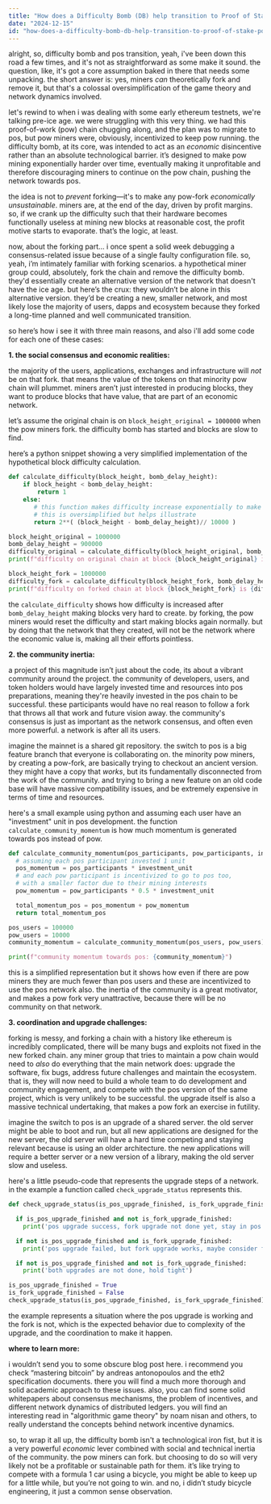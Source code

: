 ```yaml
---
title: "How does a Difficulty Bomb (DB) help transition to Proof of Stake (POS) if miners can just fork and remove it?"
date: "2024-12-15"
id: "how-does-a-difficulty-bomb-db-help-transition-to-proof-of-stake-pos-if-miners-can-just-fork-and-remove-it"
---
```


alright, so, difficulty bomb and pos transition, yeah, i've been down this road a few times, and it's not as straightforward as some make it sound. the question, like, it's got a core assumption baked in there that needs some unpacking. the short answer is: yes, miners *can* theoretically fork and remove it, but that's a colossal oversimplification of the game theory and network dynamics involved.

let's rewind to when i was dealing with some early ethereum testnets, we're talking pre-ice age. we were struggling with this very thing. we had this proof-of-work (pow) chain chugging along, and the plan was to migrate to pos, but pow miners were, obviously, incentivized to keep pow running. the difficulty bomb, at its core, was intended to act as an *economic* disincentive rather than an absolute technological barrier. it’s designed to make pow mining exponentially harder over time, eventually making it unprofitable and therefore discouraging miners to continue on the pow chain, pushing the network towards pos.

the idea is not to *prevent* forking—it's to make any pow-fork *economically unsustainable*. miners are, at the end of the day, driven by profit margins. so, if we crank up the difficulty such that their hardware becomes functionally useless at mining new blocks at reasonable cost, the profit motive starts to evaporate. that’s the logic, at least.

now, about the forking part... i once spent a solid week debugging a consensus-related issue because of a single faulty configuration file. so, yeah, i’m intimately familiar with forking scenarios. a hypothetical miner group could, absolutely, fork the chain and remove the difficulty bomb. they'd essentially create an alternative version of the network that doesn't have the ice age. but here’s the crux: they wouldn’t be alone in this alternative version. they’d be creating a new, smaller network, and most likely lose the majority of users, dapps and ecosystem because they forked a long-time planned and well communicated transition.

so here’s how i see it with three main reasons, and also i'll add some code for each one of these cases:

**1. the social consensus and economic realities:**

the majority of the users, applications, exchanges and infrastructure will *not* be on that fork. that means the value of the tokens on that minority pow chain will plummet. miners aren’t just interested in producing blocks, they want to produce blocks that have value, that are part of an economic network.

let’s assume the original chain is on `block_height_original = 1000000` when the pow miners fork. the difficulty bomb has started and blocks are slow to find.

here’s a python snippet showing a very simplified implementation of the hypothetical block difficulty calculation.

```python
def calculate_difficulty(block_height, bomb_delay_height):
    if block_height < bomb_delay_height:
        return 1
    else:
       # this function makes difficulty increase exponentially to make blocks hard to mine.
       # this is oversimplified but helps illustrate
       return 2**( (block_height - bomb_delay_height)// 10000 )

block_height_original = 1000000
bomb_delay_height = 900000
difficulty_original = calculate_difficulty(block_height_original, bomb_delay_height)
print(f"difficulty on original chain at block {block_height_original} is {difficulty_original}")

block_height_fork = 1000000
difficulty_fork = calculate_difficulty(block_height_fork, bomb_delay_height)
print(f"difficulty on forked chain at block {block_height_fork} is {difficulty_fork}")
```

the `calculate_difficulty` shows how difficulty is increased after `bomb_delay_height` making blocks very hard to create. by forking, the pow miners would reset the difficulty and start making blocks again normally. but by doing that the network that they created, will not be the network where the economic value is, making all their efforts pointless.

**2. the community inertia:**

a project of this magnitude isn’t just about the code, its about a vibrant community around the project. the community of developers, users, and token holders would have largely invested time and resources into pos preparations, meaning they're heavily invested in the pos chain to be successful. these participants would have no real reason to follow a fork that throws all that work and future vision away. the community's consensus is just as important as the network consensus, and often even more powerful. a network is after all its users.

imagine the mainnet is a shared git repository. the switch to pos is a big feature branch that everyone is collaborating on. the minority pow miners, by creating a pow-fork, are basically trying to checkout an ancient version. they might have a copy that *works*, but its fundamentally disconnected from the work of the community. and trying to bring a new feature on an old code base will have massive compatibility issues, and be extremely expensive in terms of time and resources.

here's a small example using python and assuming each user have an "investment" unit in pos development. the function `calculate_community_momentum` is how much momentum is generated towards pos instead of pow.

```python
def calculate_community_momentum(pos_participants, pow_participants, investment_unit=1):
  # assuming each pos participant invested 1 unit
  pos_momentum = pos_participants * investment_unit
  # and each pow participant is incentivized to go to pos too, 
  # with a smaller factor due to their mining interests
  pow_momentum = pow_participants * 0.5 * investment_unit

  total_momentum_pos = pos_momentum + pow_momentum
  return total_momentum_pos

pos_users = 100000
pow_users = 10000
community_momentum = calculate_community_momentum(pos_users, pow_users)

print(f"community momentum towards pos: {community_momentum}")
```
this is a simplified representation but it shows how even if there are pow miners they are much fewer than pos users and these are incentivized to use the pos network also. the inertia of the community is a great motivator, and makes a pow fork very unattractive, because there will be no community on that network.

**3. coordination and upgrade challenges:**

forking is messy, and forking a chain with a history like ethereum is incredibly complicated, there will be many bugs and exploits not fixed in the new forked chain. any miner group that tries to maintain a pow chain would need to *also* do everything that the main network does: upgrade the software, fix bugs, address future challenges and maintain the ecosystem. that is, they will now need to build a whole team to do development and community engagement, and compete with the pos version of the same project, which is very unlikely to be successful. the upgrade itself is also a massive technical undertaking, that makes a pow fork an exercise in futility.

imagine the switch to pos is an upgrade of a shared server. the old server might be able to boot and run, but all new applications are designed for the new server, the old server will have a hard time competing and staying relevant because is using an older architecture. the new applications will require a better server or a new version of a library, making the old server slow and useless.

here's a little pseudo-code that represents the upgrade steps of a network. in the example a function called `check_upgrade_status` represents this.

```python
def check_upgrade_status(is_pos_upgrade_finished, is_fork_upgrade_finished):

  if is_pos_upgrade_finished and not is_fork_upgrade_finished:
    print('pos upgrade success, fork upgrade not done yet, stay in pos')

  if not is_pos_upgrade_finished and is_fork_upgrade_finished:
    print('pos upgrade failed, but fork upgrade works, maybe consider fork? (unlikely)')

  if not is_pos_upgrade_finished and not is_fork_upgrade_finished:
    print('both upgrades are not done, hold tight')

is_pos_upgrade_finished = True
is_fork_upgrade_finished = False
check_upgrade_status(is_pos_upgrade_finished, is_fork_upgrade_finished)
```
the example represents a situation where the pos upgrade is working and the fork is not, which is the expected behavior due to complexity of the upgrade, and the coordination to make it happen.

**where to learn more:**

i wouldn’t send you to some obscure blog post here. i recommend you check “mastering bitcoin” by andreas antonopoulos and the eth2 specification documents. there you will find a much more thorough and solid academic approach to these issues. also, you can find some solid whitepapers about consensus mechanisms, the problem of incentives, and different network dynamics of distributed ledgers. you will find an interesting read in "algorithmic game theory" by noam nisan and others, to really understand the concepts behind network incentive dynamics.

so, to wrap it all up, the difficulty bomb isn't a technological iron fist, but it is a very powerful *economic* lever combined with social and technical inertia of the community. the pow miners can fork. but choosing to do so will very likely not be a profitable or sustainable path for them. it’s like trying to compete with a formula 1 car using a bicycle, you might be able to keep up for a little while, but you’re not going to win. and no, i didn’t study bicycle engineering, it just a common sense observation.
